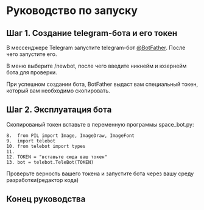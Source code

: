 # Руководство по запуску

## Шаг 1. Создание telegram-бота и его токен
В мессенджере Telegram запустите telegram-бот [@BotFather](https://t.me/BotFather).
После чего запустите его.

В меню выберите /newbot, после чего введите никнейм и юзернейм бота для проверки.

При успешном создании бота, BotFather выдаст вам специальный токен, который вам необходимо скопировать.

## Шаг 2. Эксплуатация бота
Скопированый токен вставьте в переменную программы space_bot.py:

````
8.  from PIL import Image, ImageDraw, ImageFont
9.  import telebot
10. from telebot import types
11.  
12. TOKEN = "вставьте сюда ваш токен"
13. bot = telebot.TeleBot(TOKEN)
````

Проверьте верность вашего токена и запустите бота через вашу среду разработки(редактор кода)


## **Конец руководства**

